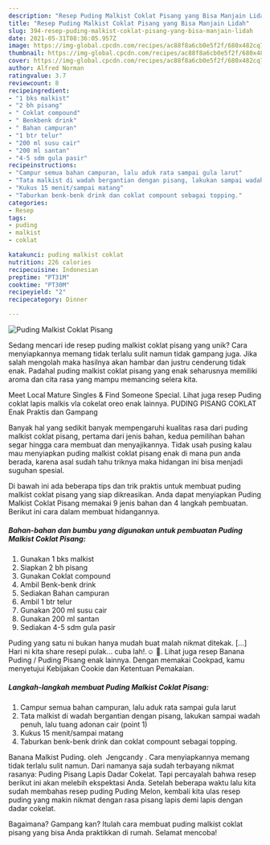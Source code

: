```yaml
---
description: "Resep Puding Malkist Coklat Pisang yang Bisa Manjain Lidah"
title: "Resep Puding Malkist Coklat Pisang yang Bisa Manjain Lidah"
slug: 394-resep-puding-malkist-coklat-pisang-yang-bisa-manjain-lidah
date: 2021-05-31T08:36:05.957Z
image: https://img-global.cpcdn.com/recipes/ac88f8a6cb0e5f2f/680x482cq70/puding-malkist-coklat-pisang-foto-resep-utama.jpg
thumbnail: https://img-global.cpcdn.com/recipes/ac88f8a6cb0e5f2f/680x482cq70/puding-malkist-coklat-pisang-foto-resep-utama.jpg
cover: https://img-global.cpcdn.com/recipes/ac88f8a6cb0e5f2f/680x482cq70/puding-malkist-coklat-pisang-foto-resep-utama.jpg
author: Alfred Norman
ratingvalue: 3.7
reviewcount: 8
recipeingredient:
- "1 bks malkist"
- "2 bh pisang"
- " Coklat compound"
- " Benkbenk drink"
- " Bahan campuran"
- "1 btr telur"
- "200 ml susu cair"
- "200 ml santan"
- "4-5 sdm gula pasir"
recipeinstructions:
- "Campur semua bahan campuran, lalu aduk rata sampai gula larut"
- "Tata malkist di wadah bergantian dengan pisang, lakukan sampai wadah penuh, lalu tuang adonan cair (point 1)"
- "Kukus 15 menit/sampai matang"
- "Taburkan benk-benk drink dan coklat compount sebagai topping."
categories:
- Resep
tags:
- puding
- malkist
- coklat

katakunci: puding malkist coklat 
nutrition: 226 calories
recipecuisine: Indonesian
preptime: "PT31M"
cooktime: "PT30M"
recipeyield: "2"
recipecategory: Dinner

---
```



![Puding Malkist Coklat Pisang](https://img-global.cpcdn.com/recipes/ac88f8a6cb0e5f2f/680x482cq70/puding-malkist-coklat-pisang-foto-resep-utama.jpg)

Sedang mencari ide resep puding malkist coklat pisang yang unik? Cara menyiapkannya memang tidak terlalu sulit namun tidak gampang juga. Jika salah mengolah maka hasilnya akan hambar dan justru cenderung tidak enak. Padahal puding malkist coklat pisang yang enak seharusnya memiliki aroma dan cita rasa yang mampu memancing selera kita.

Meet Local Mature Singles &amp; Find Someone Special. Lihat juga resep Puding coklat lapis malkis vla cokelat oreo enak lainnya. PUDING PISANG COKLAT Enak Praktis dan Gampang

Banyak hal yang sedikit banyak mempengaruhi kualitas rasa dari puding malkist coklat pisang, pertama dari jenis bahan, kedua pemilihan bahan segar hingga cara membuat dan menyajikannya. Tidak usah pusing kalau mau menyiapkan puding malkist coklat pisang enak di mana pun anda berada, karena asal sudah tahu triknya maka hidangan ini bisa menjadi suguhan spesial.


Di bawah ini ada beberapa tips dan trik praktis untuk membuat puding malkist coklat pisang yang siap dikreasikan. Anda dapat menyiapkan Puding Malkist Coklat Pisang memakai 9 jenis bahan dan 4 langkah pembuatan. Berikut ini cara dalam membuat hidangannya.

<!--inarticleads1-->

##### Bahan-bahan dan bumbu yang digunakan untuk pembuatan Puding Malkist Coklat Pisang:

1. Gunakan 1 bks malkist
1. Siapkan 2 bh pisang
1. Gunakan  Coklat compound
1. Ambil  Benk-benk drink
1. Sediakan  Bahan campuran
1. Ambil 1 btr telur
1. Gunakan 200 ml susu cair
1. Gunakan 200 ml santan
1. Sediakan 4-5 sdm gula pasir


Puding yang satu ni bukan hanya mudah buat malah nikmat ditekak. […] Hari ni kita share resepi pulak… cuba lah!.☺️ 🏻. Lihat juga resep Banana Puding / Puding Pisang enak lainnya. Dengan memakai Cookpad, kamu menyetujui Kebijakan Cookie dan Ketentuan Pemakaian. 

<!--inarticleads2-->

##### Langkah-langkah membuat Puding Malkist Coklat Pisang:

1. Campur semua bahan campuran, lalu aduk rata sampai gula larut
1. Tata malkist di wadah bergantian dengan pisang, lakukan sampai wadah penuh, lalu tuang adonan cair (point 1)
1. Kukus 15 menit/sampai matang
1. Taburkan benk-benk drink dan coklat compount sebagai topping.


Banana Malkist Puding. oleh ️ Jengcandy ️. Cara menyiapkannya memang tidak terlalu sulit namun. Dari namanya saja sudah terbayang nikmat rasanya: Puding Pisang Lapis Dadar Cokelat. Tapi percayalah bahwa resep berikut ini akan melebih ekspektasi Anda. Setelah beberapa waktu lalu kita sudah membahas resep puding Puding Melon, kembali kita ulas resep puding yang makin nikmat dengan rasa pisang lapis demi lapis dengan dadar cokelat. 

Bagaimana? Gampang kan? Itulah cara membuat puding malkist coklat pisang yang bisa Anda praktikkan di rumah. Selamat mencoba!

